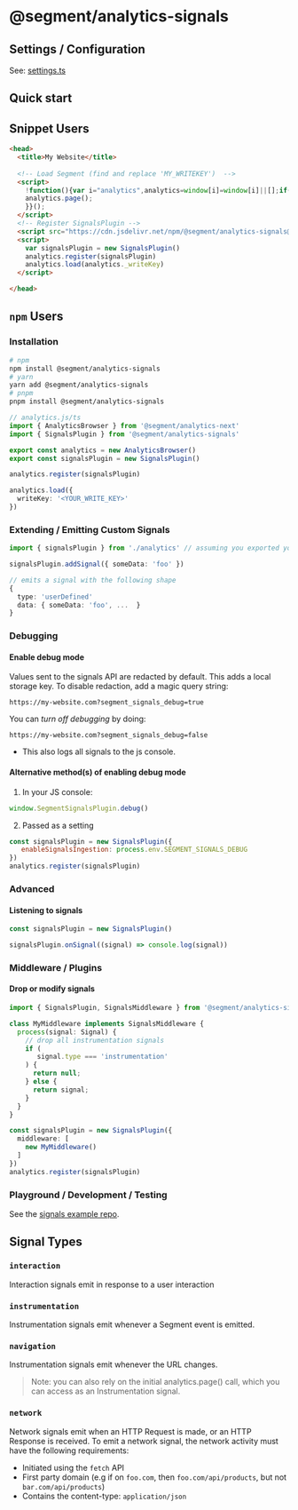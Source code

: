 #  @segment/analytics-signals 


## Settings / Configuration

See: [settings.ts](src/types/settings.ts)

## Quick start

## Snippet Users
```html
<head>
  <title>My Website</title>
  
  <!-- Load Segment (find and replace 'MY_WRITEKEY')  -->
  <script>
    !function(){var i="analytics",analytics=window[i]=window[i]||[];if(!analytics.initialize)if(analytics.invoked)window.console&&console.error&&console.error("Segment snippet included twice.");else{analytics.invoked=!0;analytics.methods=["trackSubmit","trackClick","trackLink","trackForm","pageview","identify","reset","group","track","ready","alias","debug","page","screen","once","off","on","addSourceMiddleware","addIntegrationMiddleware","setAnonymousId","addDestinationMiddleware","register"];analytics.factory=function(e){return function(){if(window[i].initialized)return window[i][e].apply(window[i],arguments);var n=Array.prototype.slice.call(arguments);if(["track","screen","alias","group","page","identify"].indexOf(e)>-1){var c=document.querySelector("link[rel='canonical']");n.push({__t:"bpc",c:c&&c.getAttribute("href")||void 0,p:location.pathname,u:location.href,s:location.search,t:document.title,r:document.referrer})}n.unshift(e);analytics.push(n);return analytics}};for(var n=0;n<analytics.methods.length;n++){var key=analytics.methods[n];analytics[key]=analytics.factory(key)}analytics.load=function(key,n){var t=document.createElement("script");t.type="text/javascript";t.async=!0;t.setAttribute("data-global-segment-analytics-key",i);t.src="https://cdn.segment.com/analytics.js/v1/" + key + "/analytics.min.js";var r=document.getElementsByTagName("script")[0];r.parentNode.insertBefore(t,r);analytics._loadOptions=n};analytics._writeKey="MY_WRITEKEY";;analytics.SNIPPET_VERSION="5.2.0";
    analytics.page();
    }}();
  </script>
  <!-- Register SignalsPlugin -->
  <script src="https://cdn.jsdelivr.net/npm/@segment/analytics-signals@latest/dist/umd/analytics-signals.umd.js"></script>
  <script>
    var signalsPlugin = new SignalsPlugin()
    analytics.register(signalsPlugin)
    analytics.load(analytics._writeKey)
  </script>

</head>
```

## `npm` Users
### Installation
```bash
# npm
npm install @segment/analytics-signals
# yarn
yarn add @segment/analytics-signals
# pnpm
pnpm install @segment/analytics-signals
```

```ts
// analytics.js/ts
import { AnalyticsBrowser } from '@segment/analytics-next'
import { SignalsPlugin } from '@segment/analytics-signals'

export const analytics = new AnalyticsBrowser()
export const signalsPlugin = new SignalsPlugin()

analytics.register(signalsPlugin)

analytics.load({
  writeKey: '<YOUR_WRITE_KEY>'
})

```
### Extending / Emitting Custom Signals
```ts
import { signalsPlugin } from './analytics' // assuming you exported your plugin instance.

signalsPlugin.addSignal({ someData: 'foo' }) 

// emits a signal with the following shape
{ 
  type: 'userDefined' 
  data: { someData: 'foo', ...  }
}
```

### Debugging
#### Enable debug mode
Values sent to the signals API are redacted by default.
This adds a local storage key.  To disable redaction, add a magic query string:
```
https://my-website.com?segment_signals_debug=true
```
You can *turn off debugging* by doing:
```
https://my-website.com?segment_signals_debug=false
```

* This also logs all signals to the js console.

#### Alternative method(s) of enabling debug mode
1. In your JS console:
```js
window.SegmentSignalsPlugin.debug() 
```


2. Passed as a setting
```js
const signalsPlugin = new SignalsPlugin({
   enableSignalsIngestion: process.env.SEGMENT_SIGNALS_DEBUG
})
analytics.register(signalsPlugin)
```

### Advanced

#### Listening to signals
```ts
const signalsPlugin = new SignalsPlugin()

signalsPlugin.onSignal((signal) => console.log(signal))
```


### Middleware / Plugins
#### Drop or modify signals
```ts
import { SignalsPlugin, SignalsMiddleware } from '@segment/analytics-signals'

class MyMiddleware implements SignalsMiddleware {
  process(signal: Signal) {
    // drop all instrumentation signals
    if (
       signal.type === 'instrumentation'
    ) {
      return null;
    } else {
      return signal;
    }
  }
}

const signalsPlugin = new SignalsPlugin({ 
  middleware: [
    new MyMiddleware()
  ]
})
analytics.register(signalsPlugin)
```


### Playground / Development / Testing
See the [signals example repo](../signals-example).

## Signal Types

### `interaction`
Interaction signals emit in response to a user interaction

### `instrumentation`
Instrumentation signals emit whenever a Segment event is emitted.

### `navigation`
Instrumentation signals emit whenever the URL changes.

> Note: you can also rely on the initial analytics.page() call, which you can access as an Instrumentation signal.

### `network`
Network signals emit when an HTTP Request is made, or an HTTP Response is received. To emit a network signal, the network activity must have the following requirements:
- Initiated using the `fetch` API
- First party domain (e.g if on `foo.com`, then `foo.com/api/products`, but not `bar.com/api/products`)
- Contains the content-type: `application/json`
